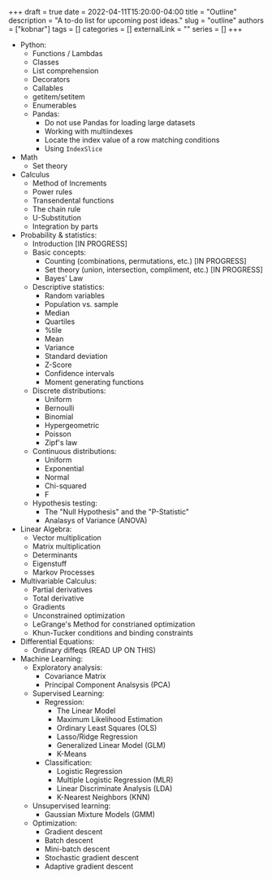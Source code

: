 +++ 
draft = true
date = 2022-04-11T15:20:00-04:00
title = "Outline"
description = "A to-do list for upcoming post ideas."
slug = "outline"
authors = ["kobnar"]
tags = []
categories = []
externalLink = ""
series = []
+++

* Python:
  * Functions / Lambdas
  * Classes
  * List comprehension
  * Decorators
  * Callables
  * getitem/setitem
  * Enumerables
  * Pandas:
    * Do not use Pandas for loading large datasets
    * Working with multiindexes
    * Locate the index value of a row matching conditions
    * Using `IndexSlice`
* Math
	* Set theory
* Calculus
  * Method of Increments
  * Power rules
  * Transendental functions
  * The chain rule
  * U-Substitution
  * Integration by parts
* Probability & statistics:
	* Introduction [IN PROGRESS]
  * Basic concepts:
    * Counting (combinations, permutations, etc.) [IN PROGRESS]
    * Set theory (union, intersection, compliment, etc.) [IN PROGRESS]
    * Bayes' Law
  * Descriptive statistics:
    * Random variables
    * Population vs. sample
    * Median
    * Quartiles
    * %tile
    * Mean
    * Variance
    * Standard deviation
    * Z-Score
    * Confidence intervals
    * Moment generating functions
  * Discrete distributions:
    * Uniform
    * Bernoulli
    * Binomial
    * Hypergeometric
    * Poisson
    * Zipf's law
  * Continuous distributions:
    * Uniform
    * Exponential
    * Normal
    * Chi-squared
    * F
  * Hypothesis testing:
    * The "Null Hypothesis" and the "P-Statistic"
    * Analasys of Variance (ANOVA)
* Linear Algebra:
  * Vector multiplication
  * Matrix multiplication
  * Determinants
  * Eigenstuff
  * Markov Processes
* Multivariable Calculus:
  * Partial derivatives
  * Total derivative
  * Gradients
  * Unconstrained optimization
  * LeGrange's Method for constrianed optimization
  * Khun-Tucker conditions and binding constraints
* Differential Equations:
  * Ordinary diffeqs (READ UP ON THIS)
* Machine Learning:
  * Exploratory analysis:
    * Covariance Matrix
    * Principal Component Analsysis (PCA)
  * Supervised Learning:
    * Regression:
      * The Linear Model
      * Maximum Likelihood Estimation
      * Ordinary Least Squares (OLS)
      * Lasso/Ridge Regression
      * Generalized Linear Model (GLM)
      * K-Means
    * Classification:
      * Logistic Regression
      * Multiple Logistic Regression (MLR)
      * Linear Discriminate Analysis (LDA)
      * K-Nearest Neighbors (KNN)
  * Unsupervised learning:
    * Gaussian Mixture Models (GMM)
  * Optimization:
    * Gradient descent
    * Batch descent
    * Mini-batch descent
    * Stochastic gradient descent
    * Adaptive gradient descent
